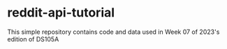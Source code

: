 # reddit-api-tutorial
This simple repository contains code and data used in Week 07 of 2023's edition of DS105A
